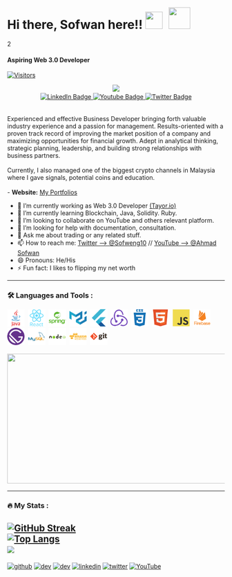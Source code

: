 # Hi there, Sofwan here!! <img src="https://github.com/TheDudeThatCode/TheDudeThatCode/blob/master/Assets/Hi.gif?raw=true"  width="40" height="40"/>&nbsp; <img src="https://camo.githubusercontent.com/ec0df7b334d15078e980be8f26f35f1bd6f004eaa4a121db42fed361360c1817/68747470733a2f2f6d656469612e67697068792e636f6d2f6d656469612f4c6e516a7057614f4e386e68723231764e572f67697068792e676966"  width="50" height="50"/>&nbsp;
2
#### Aspiring Web 3.0 Developer
[![Visitors](https://api.visitorbadge.io/api/visitors?path=sofwan10&countColor=%23263759)](https://visitorbadge.io/status?path=sofwan10)
<br>
<div id="header" align="center">
  <img src="https://media1.giphy.com/media/u2pmTWUi0MXjyrMaVj/giphy.gif?cid=ecf05e47ar87qmx822t347vfdngzic2sj04aihzyuwzco24y&rid=giphy.gif&ct=g" width="200"/>
</div>
<div id="badges" align="center">
  <a href="https://www.linkedin.com/in/ahmad-sofwan-668437148/">
    <img src="https://img.shields.io/badge/LinkedIn-blue?style=for-the-badge&logo=linkedin&logoColor=white" alt="LinkedIn Badge"/>
  </a>
  <a href="https://www.youtube.com/channel/UCLYhBeYm0mlXp9Ch92eyWlQ">
    <img src="https://img.shields.io/badge/YouTube-red?style=for-the-badge&logo=youtube&logoColor=white" alt="Youtube Badge"/>
  </a>
  <a href="https://twitter.com/Sofweng10">
    <img src="https://img.shields.io/badge/Twitter-blue?style=for-the-badge&logo=twitter&logoColor=white" alt="Twitter Badge"/>
  </a>
<br>
<img src="https://komarev.com/ghpvc/?username=your-github-username&style=flat-square&color=blue" alt=""/>
</div>
<br>
Experienced and effective Business Developer bringing forth valuable industry experience and a passion for management. Results-oriented with a proven track record of improving the market position of a company and maximizing opportunities for financial growth. Adept in analytical thinking, strategic planning, leadership, and building strong relationships with business partners.
<br>
<br>
Currently, I also managed one of the biggest crypto channels in Malaysia where I gave signals, potential coins and education.
<br>
<br>
- <strong>Website:</strong> <span><a href="https://sfn-site.netlify.app/">My Portfolios</a></span>

<br>

- 🔭 I’m currently working as Web 3.0 Developer [(Tayor.io)](https://tayor.io/) 
- 🌱 I’m currently learning Blockchain, Java, Solidity. Ruby. 
- 👯 I’m looking to collaborate on YouTube and others relevant platform. 
- 🤔 I’m looking for help with documentation, consultation. 
- 💬 Ask me about trading or any related stuff. 
- 📫 How to reach me: [Twitter --> @Sofweng10](https://twitter.com/Sofweng10) // [YouTube --> @Ahmad Sofwan](https://www.youtube.com/channel/UCLYhBeYm0mlXp9Ch92eyWlQ) 
- 😄 Pronouns: He/His 
- ⚡ Fun fact: I likes to flipping my net worth 
---
### :hammer_and_wrench: Languages and Tools :
<div>
  <img src="https://github.com/devicons/devicon/blob/master/icons/java/java-original-wordmark.svg" title="Java" alt="Java" width="40" height="40"/>&nbsp;
  <img src="https://github.com/devicons/devicon/blob/master/icons/react/react-original-wordmark.svg" title="React" alt="React" width="40" height="40"/>&nbsp;
  <img src="https://github.com/devicons/devicon/blob/master/icons/spring/spring-original-wordmark.svg" title="Spring" alt="Spring" width="40" height="40"/>&nbsp;
  <img src="https://github.com/devicons/devicon/blob/master/icons/materialui/materialui-original.svg" title="Material UI" alt="Material UI" width="40" height="40"/>&nbsp;
  <img src="https://github.com/devicons/devicon/blob/master/icons/flutter/flutter-original.svg" title="Flutter" alt="Flutter" width="40" height="40"/>&nbsp;
  <img src="https://github.com/devicons/devicon/blob/master/icons/redux/redux-original.svg" title="Redux" alt="Redux " width="40" height="40"/>&nbsp;
  <img src="https://github.com/devicons/devicon/blob/master/icons/css3/css3-plain-wordmark.svg"  title="CSS3" alt="CSS" width="40" height="40"/>&nbsp;
  <img src="https://github.com/devicons/devicon/blob/master/icons/html5/html5-original.svg" title="HTML5" alt="HTML" width="40" height="40"/>&nbsp;
  <img src="https://github.com/devicons/devicon/blob/master/icons/javascript/javascript-original.svg" title="JavaScript" alt="JavaScript" width="40" height="40"/>&nbsp;
  <img src="https://github.com/devicons/devicon/blob/master/icons/firebase/firebase-plain-wordmark.svg" title="Firebase" alt="Firebase" width="40" height="40"/>&nbsp;
  <img src="https://github.com/devicons/devicon/blob/master/icons/gatsby/gatsby-original.svg" title="Gatsby"  alt="Gatsby" width="40" height="40"/>&nbsp;
  <img src="https://github.com/devicons/devicon/blob/master/icons/mysql/mysql-original-wordmark.svg" title="MySQL"  alt="MySQL" width="40" height="40"/>&nbsp;
  <img src="https://github.com/devicons/devicon/blob/master/icons/nodejs/nodejs-original-wordmark.svg" title="NodeJS" alt="NodeJS" width="40" height="40"/>&nbsp;
  <img src="https://github.com/devicons/devicon/blob/master/icons/amazonwebservices/amazonwebservices-plain-wordmark.svg" title="AWS" alt="AWS" width="40" height="40"/>&nbsp;
  <img src="https://github.com/devicons/devicon/blob/master/icons/git/git-original-wordmark.svg" title="Git" **alt="Git" width="40" height="40"/>
</div>
<br>
<div align="center">
  <img src="https://user-images.githubusercontent.com/75899501/161398190-c3e137a8-a088-48a7-addf-eed8a73559ca.png" width="1000" height="300"/>
</div>

---

### :fire: My Stats :
[![GitHub Streak](http://github-readme-streak-stats.herokuapp.com?user=sofwan10&theme=radical&date_format=M%20j%5B%2C%20Y%5D)](https://git.io/streak-stats)
<br>
[![Top Langs](https://github-readme-stats.vercel.app/api/top-langs/?username=sofwan10&layout=compact&theme=vision-friendly-dark)](https://github.com/anuraghazra/github-readme-stats)
<br> 
<img src="https://github-readme-stats.vercel.app/api?username=sofwan10&&show_icons=true&title_color=ffffff&icon_color=bb2acf&text_color=daf7dc&bg_color=151515">
---
[<img src='https://cdn.jsdelivr.net/npm/simple-icons@3.0.1/icons/github.svg' alt='github' height='40'>](https://github.com/sofwan10)  [<img src='https://cdn.jsdelivr.net/npm/simple-icons@3.0.1/icons/dev-dot-to.svg' alt='dev' height='40'>](https://dev.to/sofweng10)  [<img src='https://cdn.jsdelivr.net/npm/simple-icons@3.0.1/icons/hashnode.svg' alt='dev' height='40'>](sofweng10)  [<img src='https://cdn.jsdelivr.net/npm/simple-icons@3.0.1/icons/linkedin.svg' alt='linkedin' height='40'>](https://www.linkedin.com/in/ahmad-sofwan-668437148/)  [<img src='https://cdn.jsdelivr.net/npm/simple-icons@3.0.1/icons/twitter.svg' alt='twitter' height='40'>](https://twitter.com/Sofweng10)  [<img src='https://cdn.jsdelivr.net/npm/simple-icons@3.0.1/icons/youtube.svg' alt='YouTube' height='40'>](https://www.youtube.com/channel/UCLYhBeYm0mlXp9Ch92eyWlQ) 
